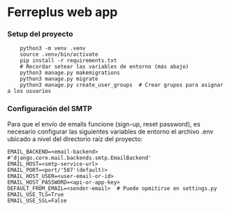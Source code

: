 # Ferreplus web app

### Setup del proyecto
```
    python3 -m venv .venv
    source .venv/bin/activate
    pip install -r requirements.txt
    # Recordar setear las variables de entorno (más abajo)
    python3 manage.py makemigrations
    python3 manage.py migrate
    python3 manage.py create_user_groups  # Crear grupos para asignar a los usuarios
```
### Configuración del SMTP
Para que el envío de emails funcione (sign-up, reset password), es necesario configurar las siguientes variables de entorno el archivo .env ubicado a nivel del directorio raíz del proyecto:
```
EMAIL_BACKEND=<email-backend> #'django.core.mail.backends.smtp.EmailBackend'
EMAIL_HOST=<smtp-service-url>
EMAIL_PORT=<port/'587'(default)>
EMAIL_HOST_USER=<user-email-or-id>
EMAIL_HOST_PASSWORD=<api-or-app-key>
DEFAULT_FROM_EMAIL=<sender-email>  # Puede opmitirse en settings.py
EMAIL_USE_TLS=True
EMAIL_USE_SSL=False
```